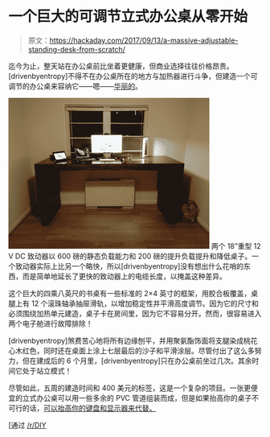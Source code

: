 # 一个巨大的可调节立式办公桌从零开始

> 原文：<https://hackaday.com/2017/09/13/a-massive-adjustable-standing-desk-from-scratch/>

迄今为止，整天站在办公桌前比坐着更健康，但商业选择往往价格昂贵。[drivenbyentropy]不得不在办公桌所在的地方与加热器进行斗争，但建造一个可调节的办公桌来容纳它——嗯——[华丽的](https://imgur.com/a/fOvF2)。

[![](img/4d4b3d8ed046598f600690441244274c.png)](https://hackaday.com/wp-content/uploads/2017/09/3h37mkq_bright.png) 两个 18”重型 12 V DC 致动器以 600 磅的静态负载能力和 200 磅的提升负载提升和降低桌子。一个致动器实际上比另一个略快，所以[drivenbyentropy]没有想出什么花哨的东西，而是简单地延长了更快的致动器上的电缆长度，以掩盖这种差异。

这个巨大的四乘八英尺的书桌有一些标准的 2×4 英寸的框架，用胶合板覆盖，桌腿上有 12 个滚珠轴承抽屉滑轨，以增加稳定性并平滑高度调节。因为它的尺寸和必须围绕加热单元建造，桌子卡在房间里，因为它不容易分开。然而，很容易进入两个电子舱进行故障排除！

[drivenbyentropy]煞费苦心地将所有边缘刨平，并用聚氨酯饰面将支腿染成桃花心木红色，同时还在桌面上涂上七层最后的沙子和平滑涂层。尽管付出了这么多努力，但在建成后的 6 个月里，[drivenbyentropy]只在办公桌前坐过几次。其余时间它处于站立模式！

尽管如此，五周的建造时间和 400 美元的标签，这是一个复杂的项目。一张更便宜的立式办公桌可以用一些多余的 PVC 管道组装而成，但是如果抬高你的桌子不可行的话，[可以抬高你的键盘和显示器来代替。](https://hackaday.com/2015/01/23/an-adjustable-sitstand-desk-for-under-100/)

[通过 [/r/DIY](https://www.reddit.com/r/DIY/comments/6z7gk6/i_built_a_motorized_height_adjustable_four_by/)